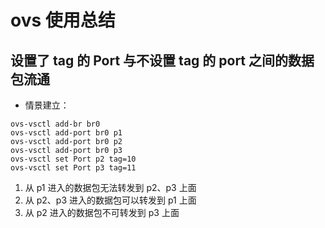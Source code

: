# ovs 使用总结

## 设置了 tag 的 Port 与不设置 tag 的 port 之间的数据包流通

* 情景建立： 

```
ovs-vsctl add-br br0
ovs-vsctl add-port br0 p1
ovs-vsctl add-port br0 p2
ovs-vsctl add-port br0 p3
ovs-vsctl set Port p2 tag=10
ovs-vsctl set Port p3 tag=11
```

1. 从 p1 进入的数据包无法转发到 p2、p3 上面
2. 从 p2、p3 进入的数据包可以转发到 p1 上面
3. 从 p2 进入的数据包不可转发到 p3 上面












